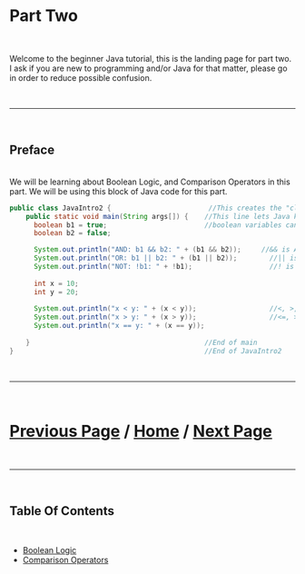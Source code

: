 # Part Two

<br>

Welcome to the beginner Java tutorial, this is the landing page for part two. I ask if you are new to programming and/or Java for that matter, please go in order to reduce possible confusion. 

<br>

***

<br> 

## Preface

<br>
We will be learning about Boolean Logic, and Comparison Operators in this part.
We will be using this block of Java code for this part. 

````Java
public class JavaIntro2 {                        //This creates the "class", for now think of each class like a document or file
    public static void main(String args[]) {    //This line lets Java know what to run when you click execute below
      boolean b1 = true;                        //boolean variables can only hold true or false
      boolean b2 = false;

      System.out.println("AND: b1 && b2: " + (b1 && b2));     //&& is AND, only when both values are true is && true
      System.out.println("OR: b1 || b2: " + (b1 || b2));        //|| is OR, when either value is true || is true
      System.out.println("NOT: !b1: " + !b1);                   //! is NOT, ! changes true to false, or false to true
      
      int x = 10;
      int y = 20;
      
      System.out.println("x < y: " + (x < y));                  //<, >, and == are comparison operators, they result in booleans
      System.out.println("x > y: " + (x > y));                  //<=, >=, and != are also comparison operators, what do they do?
      System.out.println("x == y: " + (x == y));
      
    }                                           //End of main
}                                               //End of JavaIntro2
````

<br>

***

<br>

# [Previous Page](https://docs.lynkrobotics.org/programming/java) / [Home](https://docs.lynkrobotics.org/) / [Next Page](./booleanLogic.md) 

<br>

***

<br> 

## Table Of Contents

<br>

- [Boolean Logic](./booleanLogic.md) 
- [Comparison Operators](./comparisonOperators.md) 
